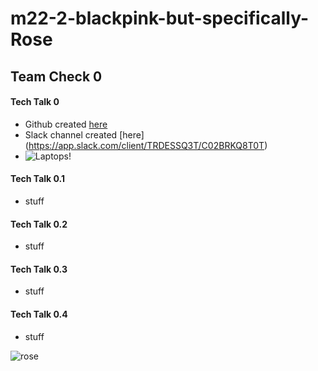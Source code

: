 # m22-2-blackpink-but-specifically-Rose

## Team Check 0
#### Tech Talk 0
- Github created [here](https://github.com/zenxha/m22-2-blackpink-but-specifically-Rose)
- Slack channel created [here] (https://app.slack.com/client/TRDESSQ3T/C02BRKQ8T0T)
- ![Laptops!](https://files.slack.com/files-pri/TRDESSQ3T-F02BVEMFQEA/image_from_ios.jpg)
#### Tech Talk 0.1
- stuff
#### Tech Talk 0.2
- stuff
#### Tech Talk 0.3
- stuff
#### Tech Talk 0.4
- stuff

![rose](https://fc-195d3.kxcdn.com/wp-content/uploads/2019/06/Rose-Fresh-Cherry-White-Dress-Inspiration-2.jpg)

